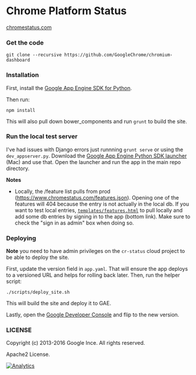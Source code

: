 Chrome Platform Status
==================

[chromestatus.com](http://chromestatus.com/)

### Get the code

    git clone --recursive https://github.com/GoogleChrome/chromium-dashboard

### Installation

First, install the [Google App Engine SDK for Python](https://developers.google.com/appengine/downloads#Google_App_Engine_SDK_for_Python).

Then run:

    npm install

This will also pull down bower_components and run `grunt` to build the site.

### Run the local test server

I've had issues with Django errors just runnning `grunt serve` or using the `dev_appserver.py`. Download the [Google App Engine Python SDK launcher](https://cloud.google.com/appengine/downloads) (Mac) and use that. Open the launcher and run the app in the main repo directory.

**Notes**

- Locally, the /feature list pulls from prod (https://www.chromestatus.com/features.json). Opening one of the features will 404 because the entry is not actually in the local db. If you want to test local entries, [`templates/features.html`](https://github.com/GoogleChrome/chromium-dashboard/blob/master/templates/features.html#L138-L139) to pull locally and add some db entries by signing in to the app (bottom link). Make sure to check the "sign in as admin" box when doing so.

### Deploying

**Note** you need to have admin privileges on the `cr-status` cloud project to be
able to deploy the site.

First, update the version field in `app.yaml`. That will ensure the app deploys
to a versioned URL and helps for rolling back later. Then, run the helper script:

    ./scripts/deploy_site.sh

This will build the site and deploy it to GAE.

Lastly, open the [Google Developer Console](https://console.cloud.google.com/appengine/versions?project=cr-status&organizationId=433637338589&moduleId=default) and flip
to the new version.

### LICENSE

Copyright (c) 2013-2016 Google Ince. All rights reserved.

Apache2 License.


[![Analytics](https://ga-beacon.appspot.com/UA-39048143-2/GoogleChrome/chromium-dashboard/README)](https://github.com/igrigorik/ga-beacon)
